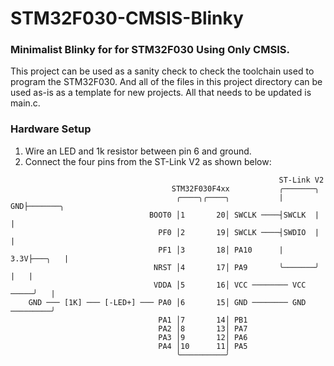 # STM32F030-CMSIS-Blinky
### Minimalist Blinky for for STM32F030 Using Only CMSIS.
This project can be used as a sanity check to check the toolchain used to program the STM32F030. And all of the files in this project
directory can be used as-is as a template for new projects. All that needs to be updated is main.c.
### Hardware Setup
1. Wire an LED and 1k resistor between pin 6 and ground.
2. Connect the four pins from the ST-Link V2 as shown below:
```
                                                            ST-Link V2 
                                    STM32F030F4xx           ╭───────╮     
                                     ╭────╮╭────╮           |    GND├───────╮
                               BOOT0 │1       20│ SWCLK ────┤SWCLK  |       |
                                 PF0 │2       19│ SWCLK ────┤SWDIO  |       |
                                 PF1 │3       18│ PA10      |   3.3V├───╮   |
                                NRST │4       17│ PA9       ╰───────╯   |   |
                                VDDA │5       16│ VCC ──────── VCC ─────╯   |
    GND ─── [1K] ─── [-LED+] ─── PA0 │6       15│ GND ──────── GND ─────────╯
                                 PA1 │7       14│ PB1
                                 PA2 │8       13│ PA7
                                 PA3 │9       12│ PA6
                                 PA4 │10      11│ PA5
                                     ╰──────────╯
```
